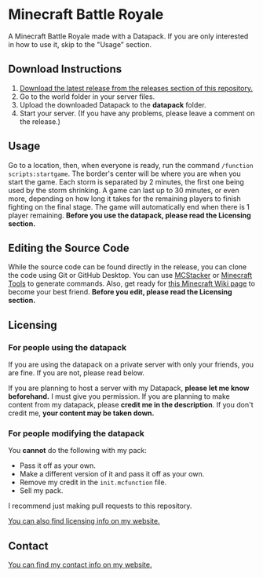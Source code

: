 # Minecraft Battle Royale
A Minecraft Battle Royale made with a Datapack.
If you are only interested in how to use it, skip to the "Usage" section.

## Download Instructions
1. [Download the latest release from the releases section of this repository.](https://github.com/The0Show/minecraft-battle-royale/releases)
2. Go to the world folder in your server files.
3. Upload the downloaded Datapack to the **datapack** folder.
4. Start your server.
(If you have any problems, please leave a comment on the release.)

## Usage
Go to a location, then, when everyone is ready, run the command `/function scripts:startgame`. The border's center will be where you are when you start the game. Each storm is separated by 2 minutes, the first one being used by the storm shrinking. A game can last up to 30 minutes, or even more, depending on how long it takes for the remaining players to finish fighting on the final stage. The game will automatically end when there is 1 player remaining. **Before you use the datapack, please read the Licensing section.**

## Editing the Source Code
While the source code can be found directly in the release, you can clone the code using Git or GitHub Desktop. You can use [MCStacker](http://mcstacker.net/) or [Minecraft Tools](https://minecraft.tools/) to generate commands. Also, get ready for [this Minecraft Wiki page](https://minecraft.gamepedia.com/Commands) to become your best friend. **Before you edit, please read the Licensing section.**

## Licensing
### For people using the datapack
If you are using the datapack on a private server with only your friends, you are fine. If you are not, please read below.

If you are planning to host a server with my Datapack, **please let me know beforehand.** I must give you permission. If you are planning to make content from my datapack, please **credit me in the description**. If you don't credit me, **your content may be taken down.** 
### For people modifying the datapack
You **cannot** do the following with my pack:
 - Pass it off as your own.
 - Make a different version of it and pass it off as your own.
 - Remove my credit in the `init.mcfunction` file.
 - Sell my pack.

I recommend just making pull requests to this repository.

[You can also find licensing info on my website.](https://the0show.github.io/licensing)

## Contact
[You can find my contact info on my website.](https://the0show.github.io/contact)
